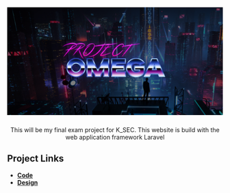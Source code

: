 # ![Project Omega Banner](https://github.com/pk1260/Project-Omega/blob/main/project-omega/public/img/Project-Omega-Banner.png "Logo")
<p align="center">This will be my final exam project for K_SEC. This website is build with the web application framework Laravel</p>

## Project Links
- **[Code](https://github.com/pk1260/Project-Omega/tree/main/project-omega)**
- **[Design](https://xd.adobe.com/view/f847c655-8bdf-4bbf-9d4d-5ebc0c181332-ad14)**
